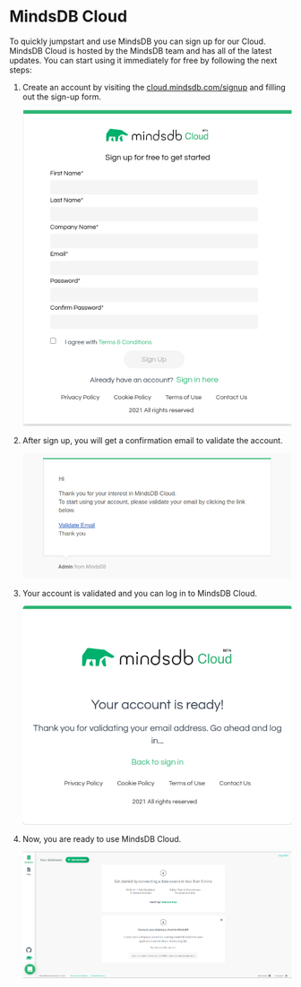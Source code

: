 # MindsDB Cloud

To quickly jumpstart and use MindsDB you can sign up for our Cloud. MindsDB Cloud is hosted by the MindsDB team and has all of the latest updates. You can start using it immediately for free by following the next steps:

1. Create an account by visiting the [cloud.mindsdb.com/signup](https://cloud.mindsdb.com/signup) and filling out the sign-up form.

    ![Sign up](/assets/cloud/login.png)

2. After sign up, you will get a confirmation email to validate the account.    

    ![Validate](/assets/cloud/email.png)

3. Your account is validated and you can log in to MindsDB Cloud.

    ![Login](/assets/cloud/ready.png)

4. Now, you are ready to use MindsDB Cloud.

    ![GUI](/assets/cloud/gui.png)
